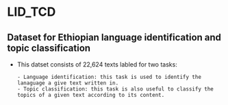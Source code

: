 # LID_TCD
## Dataset for Ethiopian language identification and topic classification

- This datset consists of 22,624 texts labled for two tasks:

      - Language identification: this task is used to identify the lanaguage a give text written in.
      - Topic classification: this task is also useful to classify the topics of a given text according to its content.
   
